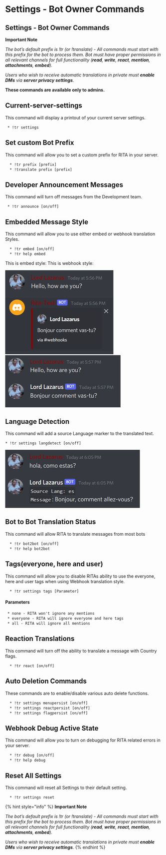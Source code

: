 # Settings - Bot Owner Commands

## Settings - Bot Owner Commands <a href="#page-title" id="page-title"></a>

**Important Note**

_The bot’s default prefix is !tr (or !translate) - All commands must start with this prefix for the bot to process them. Bot must have proper permissions in all relevant channels for full functionality (**read**, **write**, **react**, **mention**, **attachments**, **embed**)._

_Users who wish to receive automatic translations in private must **enable DMs** via **server privacy settings**._

**These commands are available only to admins.**

## Current-server-settings

This command will display a printout of your current server settings.

```
 * !tr settings
```

## Set custom Bot Prefix

This command will allow you to set a custom prefix for RITA in your server.

```
  * !tr prefix [prefix]
  * !translate prefix [prefix]
```

## Developer Announcement Messages

This command will turn off messages from the Development team.

```
 * !tr announce [on/off]
```

## Embedded Message Style

This command will allow you to use either embed or webhook translation Styles.

```
  * !tr embed [on/off]
  * !tr help embed
```

This is embed style:                                         This is webhook style:  &#x20;

![](<../.gitbook/assets/image (3).png>)![](<../.gitbook/assets/image (1).png>)

## Language Detection

This command will add a source Language marker to the translated text.

```
* !tr settings langdetect [on/off]
```

&#x20;                                            ![](<../.gitbook/assets/image (2).png>)

## Bot to Bot Translation Status

This command will allow RITA to translate messages from most bots

```
  * !tr bot2bot [on/off]
  * !tr help bot2bot
```

## Tags(everyone, here and user)

This command will allow you to disable RITAs ability to use the everyone, here and user tags when using Webhook translation style.

```
  * !tr settings tags [Parameter]
```

#### Parameters

```
 * none - RITA won't ignore any mentions
 * everyone - RITA will ignore everyone and here tags
 * all - RITA will ignore all mentions
```

## Reaction Translations

This command will turn off the ability to translate a message with Country flags.

```
  * !tr react [on/off]
```

## Auto Deletion Commands

These commands are to enable/disable various auto delete functions.

```
  * !tr settings menupersist [on/off]
  * !tr settings reactpersist [on/off]
  * !tr settings flagpersist [on/off]
```

## Webhook Debug Active State

This command will allow you to turn on debugging for RITA related errors in your server.

```
  * !tr debug [on/off]
  * !tr help debug
```

## Reset All Settings

This command will reset all Settings to their default setting.

```
  * !tr settings reset
```

{% hint style="info" %}
**Important Note**

_The bot’s default prefix is !tr (or !translate) - All commands must start with this prefix for the bot to process them. Bot must have proper permissions in all relevant channels for full functionality (**read**, **write**, **react**, **mention**, **attachments**, **embed**)._

_Users who wish to receive automatic translations in private must **enable DMs** via **server privacy settings**._
{% endhint %}
